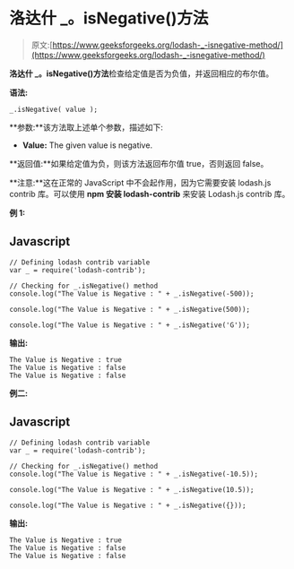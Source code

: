 # 洛达什 _。isNegative()方法

> 原文:[https://www.geeksforgeeks.org/lodash-_-isnegative-method/](https://www.geeksforgeeks.org/lodash-_-isnegative-method/)

**洛达什 _。isNegative()方法**检查给定值是否为负值，并返回相应的布尔值。

**语法:**

```
_.isNegative( value );

```

**参数:**该方法取上述单个参数，描述如下:

*   **Value:** The given value is negative.

**返回值:**如果给定值为负，则该方法返回布尔值 true，否则返回 false。

**注意:**这在正常的 JavaScript 中不会起作用，因为它需要安装 lodash.js contrib 库。可以使用 **npm 安装 lodash-contrib** 来安装 Lodash.js contrib 库。

**例 1:**

## Javascript

```
// Defining lodash contrib variable 
var _ = require('lodash-contrib'); 

// Checking for _.isNegative() method
console.log("The Value is Negative : " + _.isNegative(-500)); 

console.log("The Value is Negative : " + _.isNegative(500)); 

console.log("The Value is Negative : " + _.isNegative('G'));
```

**输出:**

```
The Value is Negative : true
The Value is Negative : false
The Value is Negative : false

```

**例二:**

## Javascript

```
// Defining lodash contrib variable 
var _ = require('lodash-contrib'); 

// Checking for _.isNegative() method
console.log("The Value is Negative : " + _.isNegative(-10.5)); 

console.log("The Value is Negative : " + _.isNegative(10.5)); 

console.log("The Value is Negative : " + _.isNegative({}));
```

**输出:**

```
The Value is Negative : true
The Value is Negative : false
The Value is Negative : false

```